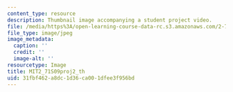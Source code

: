 ```yaml
---
content_type: resource
description: Thumbnail image accompanying a student project video.
file: /media/https%3A/open-learning-course-data-rc.s3.amazonaws.com/2-71-optics-spring-2009/31fbf462a8dc1d36ca001dfee3f956bd_MIT2_71S09proj2_th.jpg
file_type: image/jpeg
image_metadata:
  caption: ''
  credit: ''
  image-alt: ''
resourcetype: Image
title: MIT2_71S09proj2_th
uid: 31fbf462-a8dc-1d36-ca00-1dfee3f956bd
---
```

